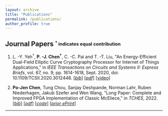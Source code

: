 ```yaml
---
layout: archive
title: "Publications"
permalink: /publications/
author_profile: true
---
```


## Journal Papers <sub><sup>$^\dagger$ indicates equal contribution</sup></sub>  
1. L. -Y. Yeh$^\dagger$, **P. -J. Chen$^\dagger$**, C. -C. Pai and T. -T. Liu, "An Energy-Efficient Dual-Field Elliptic Curve Cryptography Processor for Internet of Things Applications," in *IEEE Transactions on Circuits and Systems II: Express Briefs*, vol. 67, no. 9, pp. 1614-1618, Sept. 2020, doi: 10.1109/TCSII.2020.3012448. [[*bib*]](https://pojenchen.github.io/bibs/ECC.bib) [[*pdf*]](https://pojenchen.github.io/files/ECC.pdf) [[video]](https://youtu.be/-xy94LTkNm0)  

2. **Po-Jen Chen**, Tung Chou, Sanjay Deshpande, Norman Lahr, Ruben Niederhagen, Jakub Szefer and Wen Wang, "Long Paper: Complete and Improved FPGA Implementation of Classic McEliece," in *TCHES*, 2022.  [[*bib*]](https://eprint.iacr.org/eprint-bin/cite.pl?entry=2022/412) [[*pdf*]](https://eprint.iacr.org/2022/412.pdf) [[*code*]](https://caslab.csl.yale.edu/code/pqc-classic-mceliece/) [[*prior ePrint*]](https://eprint.iacr.org/2022/412)  

---